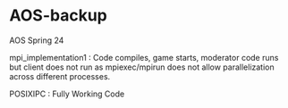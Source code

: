 # AOS-backup
AOS Spring 24

mpi_implementation1 : Code compiles, game starts, moderator code runs but client does not run as mpiexec/mpirun does not allow parallelization across different processes.

POSIXIPC : Fully Working Code 
